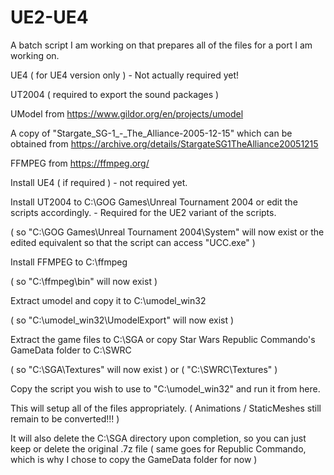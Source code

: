 # UE2-UE4
A batch script I am working on that prepares all of the files for a port I am working on.

UE4 ( for UE4 version only ) - Not actually required yet!

UT2004 ( required to export the sound packages )

UModel from https://www.gildor.org/en/projects/umodel

A copy of "Stargate_SG-1_-_The_Alliance-2005-12-15" which can be obtained from https://archive.org/details/StargateSG1TheAlliance20051215

FFMPEG from https://ffmpeg.org/

Install UE4 ( if required ) - not required yet.

Install UT2004 to C:\GOG Games\Unreal Tournament 2004 or edit the scripts accordingly. - Required for the UE2 variant of the scripts.

( so "C:\GOG Games\Unreal Tournament 2004\System" will now exist or the edited equivalent so that the script can access "UCC.exe" )

Install FFMPEG to C:\ffmpeg

( so "C:\ffmpeg\bin" will now exist )

Extract umodel and copy it to C:\umodel_win32

( so "C:\umodel_win32\UmodelExport" will now exist )

Extract the game files to C:\SGA or copy Star Wars Republic Commando's GameData folder to C:\SWRC

( so "C:\SGA\Textures" will now exist ) or ( "C:\SWRC\Textures" )

Copy the script you wish to use to "C:\umodel_win32" and run it from here.

This will setup all of the files appropriately. ( Animations / StaticMeshes still remain to be converted!!! )

It will also delete the C:\SGA directory upon completion, so you can just keep or delete the original .7z file ( same goes for Republic Commando, which is why I chose to copy the GameData folder for now )